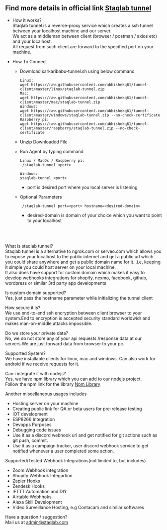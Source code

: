 ## Find more details in official link [Staqlab tunnel](https://tunnel.staqlab.com/)

- How it works?
   <br>Staqlab tunnel is a reverse-proxy service which creates a ssh tunnel between your localhost machine
                  and our server. <br>
      We act as a middleman between client (browser / postman / axios etc) and your localhost.
      <br>
      All request from such client are forward to the specified port on your machine.<br/>
                 
                  
-  How To Connect 
   - Download sarkaribabu-tunnel.sh using below command<br>
      ```
     Linux:
     wget https://raw.githubusercontent.com/abhishekq61/tunnel-client/master/linux/staqlab-tunnel.zip
     Mac:
     wget https://raw.githubusercontent.com/abhishekq61/tunnel-client/master/mac/staqlab-tunnel.zip
     Windows:
     wget https://raw.githubusercontent.com/abhishekq61/tunnel-client/master/windows/staqlab-tunnel.zip --no-check-certificate
     Raspberry pi:
     wget https://raw.githubusercontent.com/abhishekq61/tunnel-client/master/raspberry/staqlab-tunnel.zip --no-check-certificate
     ```
   - Unzip Downloaded File<br>
 
    - Run Agent by typing command<br>
      ```    
      Linux / MacOs / Raspberry pi:
      ./staqlab-tunnel <port>
      
      Windows:
      staqlab-tunnel <port>
       ```
         - port is desired port where you local server is listening
     - Optional Parameters
       <br>
         ```
       ./staqlab-tunnel port=<port> hostname=<desired-domain>
       ```
         - desired-domain is domain of your choice which you want to point to your localhost
         
<br/><br/>         
   What is staqlab tunnel?<br/>
   Staqlab tunnel is a alternative to ngrok.com or serveo.com which allows you to expose your localhost to
   the public internet and get a public url which you could share anywhere and get a public domain name for it. ,i.e, 
   keeping it simple you could host server on your local machine.<br/>
   It also does have support for custom domain which makes it easy to develop webhooks integrations for shopify, nexmo,
   facebook, github, wordpress or similar 3rd party app developments <br/>
   
   Is custom domain supported?<br/>
   Yes, just pass the hostname parameter while initializing the tunnel client<br/>
   
   How secure it is?<br/>
   We use end-to-end ssh encryption between client browser to your system.End to encryption is accepted security standard worldwidr and makes man-on-middle
   attacks impossible.
   
   Do we store your private data? <br>
   No, we do not store any of your api requests /response data at our servers.We are just forward
   data from browser to your pc.<br>
   
   Supported System? <br/>
   We have installable clients for linux, mac and windows. Can also work for android if we receive requests for it.
   
   Can i integrate it with nodejs?<br/>
   Yes, we have npm library which you can add to our nodejs project.<br>
   Follow the npm link for the library [Npm Library](https://www.npmjs.com/package/@staqlab/staqlab-tunnel)
   
       
   Another miscellaneous usages includes<br/>
   - Hosting server on your machine
   - Creating public link for QA or beta users for pre-release testing
   - IOT development 
   - ESP8266 Integration
   - Devopps Purposes
   - Debugging code issues
   - Use it as a discord webhook url and get notified for git actions such as 
     git push, commit.
   - Use it as a campaign tracker, user discord webhook service  to get notified whenever a user 
     completed some action.
        
   Supported/Tested Webhook Integrations(not limited to, but includes)
   - Zoom Webhook integration
   - Shopify Webhook Integartion
   - Zapier Hooks
   - Zendesk Hooks
   - IFTTT Automation and DIY
   - Airtable Webhhoks     
   - Alexa Skill Development
   - Video Surveillance Hosting, e.g Contacam and simliar softwares
   
   Have a question / suggestion?<br/>
   Mail us at admin@staqlab.com 
